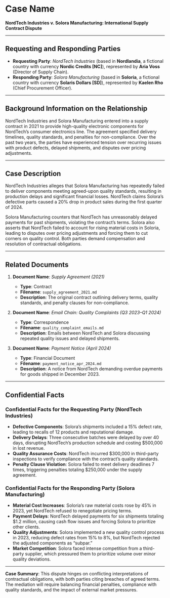 

# **Case Name**  
**NordTech Industries v. Solora Manufacturing: International Supply Contract Dispute**  

---

## **Requesting and Responding Parties**  
- **Requesting Party**: *NordTech Industries* (based in **Nordlandia**, a fictional country with currency **Nordic Credits [NC]**), represented by **Aria Voss** (Director of Supply Chain).  
- **Responding Party**: *Solora Manufacturing* (based in **Soloria**, a fictional country with currency **Solaris Dollars [SD]**), represented by **Kaelen Rho** (Chief Procurement Officer).  

---

## **Background Information on the Relationship**  
NordTech Industries and Solora Manufacturing entered into a supply contract in 2021 to provide high-quality electronic components for NordTech’s consumer electronics line. The agreement specified delivery timelines, quality standards, and penalties for non-compliance. Over the past two years, the parties have experienced tension over recurring issues with product defects, delayed shipments, and disputes over pricing adjustments.  

---

## **Case Description**  
NordTech Industries alleges that Solora Manufacturing has repeatedly failed to deliver components meeting agreed-upon quality standards, resulting in production delays and significant financial losses. NordTech claims Solora’s defective parts caused a 20% drop in product sales during the first quarter of 2024.  

Solora Manufacturing counters that NordTech has unreasonably delayed payments for past shipments, violating the contract’s terms. Solora also asserts that NordTech failed to account for rising material costs in Soloria, leading to disputes over pricing adjustments and forcing them to cut corners on quality control. Both parties demand compensation and resolution of contractual obligations.  

---

## **Related Documents**  
1. **Document Name**: *Supply Agreement (2021)*  
   - **Type**: Contract  
   - **Filename**: `supply_agreement_2021.md`  
   - **Description**: The original contract outlining delivery terms, quality standards, and penalty clauses for non-compliance.  

2. **Document Name**: *Email Chain: Quality Complaints (Q3 2023–Q1 2024)*  
   - **Type**: Correspondence  
   - **Filename**: `quality_complaint_emails.md`  
   - **Description**: Emails between NordTech and Solora discussing repeated quality issues and delayed shipments.  

3. **Document Name**: *Payment Notice (April 2024)*  
   - **Type**: Financial Document  
   - **Filename**: `payment_notice_apr_2024.md`  
   - **Description**: A notice from NordTech demanding overdue payments for goods shipped in December 2023.  

---

## **Confidential Facts**  
### **Confidential Facts for the Requesting Party (NordTech Industries)**  
- **Defective Components**: Solora’s shipments included a 15% defect rate, leading to recalls of 12 products and reputational damage.  
- **Delivery Delays**: Three consecutive batches were delayed by over 40 days, disrupting NordTech’s production schedule and costing $500,000 in lost revenue.  
- **Quality Assurance Costs**: NordTech incurred $300,000 in third-party inspections to verify compliance with the contract’s quality standards.  
- **Penalty Clause Violation**: Solora failed to meet delivery deadlines 7 times, triggering penalties totaling $250,000 under the supply agreement.  

### **Confidential Facts for the Responding Party (Solora Manufacturing)**  
- **Material Cost Increases**: Soloria’s raw material costs rose by 45% in 2023, yet NordTech refused to renegotiate pricing terms.  
- **Payment Delays**: NordTech delayed payments for six shipments totaling $1.2 million, causing cash flow issues and forcing Solora to prioritize other clients.  
- **Quality Adjustments**: Solora implemented a new quality control process in 2023, reducing defect rates from 15% to 8%, but NordTech rejected the adjusted components as “subpar.”  
- **Market Competition**: Solora faced intense competition from a third-party supplier, which pressured them to prioritize volume over minor quality deviations.  

--- 

**Case Summary**: This dispute hinges on conflicting interpretations of contractual obligations, with both parties citing breaches of agreed terms. The mediation will require balancing financial penalties, compliance with quality standards, and the impact of external market pressures.